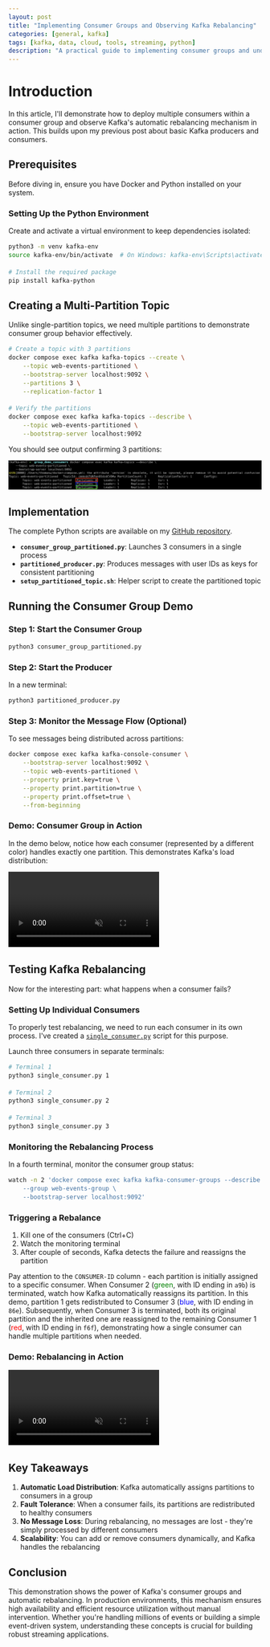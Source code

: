 ```yaml
---
layout: post
title: "Implementing Consumer Groups and Observing Kafka Rebalancing"
categories: [general, kafka]
tags: [kafka, data, cloud, tools, streaming, python]
description: "A practical guide to implementing consumer groups and understanding Kafka's rebalancing mechanism"
---
```


# Introduction

In this article, I'll demonstrate how to deploy multiple consumers within a consumer group and observe Kafka's automatic rebalancing mechanism in action. This builds upon my previous post about basic Kafka producers and consumers.

## Prerequisites

Before diving in, ensure you have Docker and Python installed on your system.

### Setting Up the Python Environment

Create and activate a virtual environment to keep dependencies isolated:

```bash
python3 -m venv kafka-env
source kafka-env/bin/activate  # On Windows: kafka-env\Scripts\activate

# Install the required package
pip install kafka-python
```

## Creating a Multi-Partition Topic

Unlike single-partition topics, we need multiple partitions to demonstrate consumer group behavior effectively.

```bash
# Create a topic with 3 partitions
docker compose exec kafka kafka-topics --create \
    --topic web-events-partitioned \
    --bootstrap-server localhost:9092 \
    --partitions 3 \
    --replication-factor 1

# Verify the partitions
docker compose exec kafka kafka-topics --describe \
    --topic web-events-partitioned \
    --bootstrap-server localhost:9092
```

You should see output confirming 3 partitions:

<img src="/assets/media/30-06-consumer-group-lab/partitioned-topic.png" alt="Kafka topic with 3 partitions">

## Implementation

The complete Python scripts are available on my [GitHub repository](https://github.com/thomaswong25520/kafka-code/tree/main/07-kafka-internals-cluster-membership).

- **`consumer_group_partitioned.py`**: Launches 3 consumers in a single process
- **`partitioned_producer.py`**: Produces messages with user IDs as keys for consistent partitioning
- **`setup_partitioned_topic.sh`**: Helper script to create the partitioned topic

## Running the Consumer Group Demo

### Step 1: Start the Consumer Group

```bash
python3 consumer_group_partitioned.py
```

### Step 2: Start the Producer

In a new terminal:

```bash
python3 partitioned_producer.py
```

### Step 3: Monitor the Message Flow (Optional)

To see messages being distributed across partitions:

```bash
docker compose exec kafka kafka-console-consumer \
    --bootstrap-server localhost:9092 \
    --topic web-events-partitioned \
    --property print.key=true \
    --property print.partition=true \
    --property print.offset=true \
    --from-beginning
```

### Demo: Consumer Group in Action

In the demo below, notice how each consumer (represented by a different color) handles exactly one partition. This demonstrates Kafka's load distribution:

<div class="video-demo">
  <video autoplay loop muted playsinline>
    <source src="/assets/media/30-06-consumer-group-lab/group-consumer-1.webm" type="video/webm">
    <source src="/assets/media/30-06-consumer-group-lab/group-consumer-1.mp4" type="video/mp4">
    Your browser doesn't support video playback.
  </video>
</div>

## Testing Kafka Rebalancing

Now for the interesting part: what happens when a consumer fails?

### Setting Up Individual Consumers

To properly test rebalancing, we need to run each consumer in its own process. I've created a [`single_consumer.py`](https://github.com/thomaswong25520/kafka-code/blob/main/03-rebalancing/single_consumer.py) script for this purpose.

Launch three consumers in separate terminals:

```bash
# Terminal 1
python3 single_consumer.py 1

# Terminal 2
python3 single_consumer.py 2

# Terminal 3
python3 single_consumer.py 3
```

### Monitoring the Rebalancing Process

In a fourth terminal, monitor the consumer group status:

```bash
watch -n 2 'docker compose exec kafka kafka-consumer-groups --describe \
    --group web-events-group \
    --bootstrap-server localhost:9092'
```

### Triggering a Rebalance

1. Kill one of the consumers (Ctrl+C)
2. Watch the monitoring terminal
3. After couple of seconds, Kafka detects the failure and reassigns the partition

Pay attention to the `CONSUMER-ID` column - each partition is initially assigned to a specific consumer.
When Consumer 2 (<span style="color:green">green</span>, with ID ending in `a9b`) is terminated, watch how Kafka automatically reassigns its partition. In this demo, partition 1 gets redistributed to Consumer 3 (<span style="color:blue">blue</span>, with ID ending in `86e`).
Subsequently, when Consumer 3 is terminated, both its original partition and the inherited one are reassigned to the remaining Consumer 1 (<span style="color:red">red</span>, with ID ending in `f6f`), demonstrating how a single consumer can handle multiple partitions when needed.

### Demo: Rebalancing in Action

<div class="video-demo">
  <video autoplay loop muted playsinline>
    <source src="/assets/media/30-06-consumer-group-lab/rebalancing-demo.webm" type="video/webm">
    <source src="/assets/media/30-06-consumer-group-lab/rebalancing-demo.mp4" type="video/mp4">
    Your browser doesn't support video playback.
  </video>
</div>

## Key Takeaways

1. **Automatic Load Distribution**: Kafka automatically assigns partitions to consumers in a group
2. **Fault Tolerance**: When a consumer fails, its partitions are redistributed to healthy consumers
3. **No Message Loss**: During rebalancing, no messages are lost - they're simply processed by different consumers
4. **Scalability**: You can add or remove consumers dynamically, and Kafka handles the rebalancing

## Conclusion

This demonstration shows the power of Kafka's consumer groups and automatic rebalancing.
In production environments, this mechanism ensures high availability and efficient resource utilization without manual intervention.
Whether you're handling millions of events or building a simple event-driven system, understanding these concepts is crucial for building robust streaming applications.
